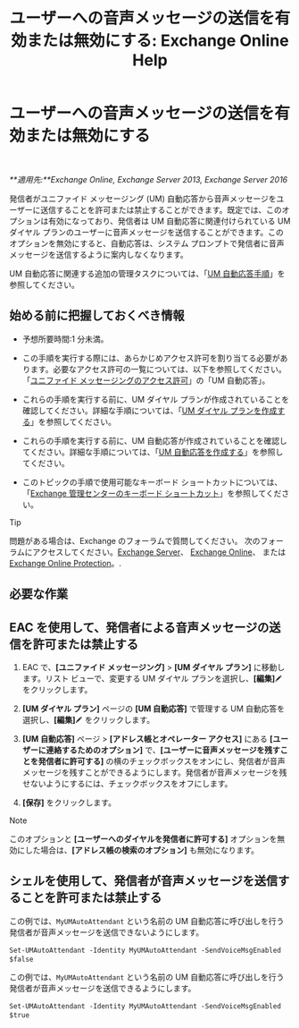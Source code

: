 ﻿---
title: 'ユーザーへの音声メッセージの送信を有効または無効にする: Exchange Online Help'
TOCTitle: ユーザーへの音声メッセージの送信を有効または無効にする
ms:assetid: faa300d8-2534-40db-8ef9-428be8bb7934
ms:mtpsurl: https://technet.microsoft.com/ja-jp/library/Dd351277(v=EXCHG.150)
ms:contentKeyID: 52057508
ms.date: 05/22/2018
mtps_version: v=EXCHG.150
ms.translationtype: HT
---

# ユーザーへの音声メッセージの送信を有効または無効にする

 

_**適用先:**Exchange Online, Exchange Server 2013, Exchange Server 2016_

発信者がユニファイド メッセージング (UM) 自動応答から音声メッセージをユーザーに送信することを許可または禁止することができます。既定では、このオプションは有効になっており、発信者は UM 自動応答に関連付けられている UM ダイヤル プランのユーザーに音声メッセージを送信することができます。このオプションを無効にすると、自動応答は、システム プロンプトで発信者に音声メッセージを送信するように案内しなくなります。

UM 自動応答に関連する追加の管理タスクについては、「[UM 自動応答手順](um-auto-attendant-procedures-exchange-2013-help.md)」を参照してください。

## 始める前に把握しておくべき情報

  - 予想所要時間:1 分未満。

  - この手順を実行する際には、あらかじめアクセス許可を割り当てる必要があります。必要なアクセス許可の一覧については、以下を参照してください。「[ユニファイド メッセージングのアクセス許可](unified-messaging-permissions-exchange-2013-help.md)」の「UM 自動応答」。

  - これらの手順を実行する前に、UM ダイヤル プランが作成されていることを確認してください。詳細な手順については、「[UM ダイヤル プランを作成する](create-a-um-dial-plan-exchange-2013-help.md)」を参照してください。

  - これらの手順を実行する前に、UM 自動応答が作成されていることを確認してください。詳細な手順については、「[UM 自動応答を作成する](create-a-um-auto-attendant-exchange-2013-help.md)」を参照してください。

  - このトピックの手順で使用可能なキーボード ショートカットについては、「[Exchange 管理センターのキーボード ショートカット](keyboard-shortcuts-in-the-exchange-admin-center-exchange-online-protection-help.md)」を参照してください。


> [!TIP]
> 問題がある場合は、Exchange のフォーラムで質問してください。 次のフォーラムにアクセスしてください。<A href="https://go.microsoft.com/fwlink/p/?linkid=60612">Exchange Server</A>、 <A href="https://go.microsoft.com/fwlink/p/?linkid=267542">Exchange Online</A>、 または <A href="https://go.microsoft.com/fwlink/p/?linkid=285351">Exchange Online Protection</A>。.



## 必要な作業

## EAC を使用して、発信者による音声メッセージの送信を許可または禁止する

1.  EAC で、**\[ユニファイド メッセージング\]** \> **\[UM ダイヤル プラン\]** に移動します。リスト ビューで、変更する UM ダイヤル プランを選択し、**\[編集\]**![編集アイコン](images/Bb124582.6f53ccb2-1f13-4c02-bea0-30690e6ea71d(EXCHG.150).gif "編集アイコン") をクリックします。

2.  **\[UM ダイヤル プラン\]** ページの **\[UM 自動応答\]** で管理する UM 自動応答を選択し、**\[編集\]**![編集アイコン](images/Bb124582.6f53ccb2-1f13-4c02-bea0-30690e6ea71d(EXCHG.150).gif "編集アイコン") をクリックします。

3.  **\[UM 自動応答\]** ページ \> **\[アドレス帳とオペレーター アクセス\]** にある **\[ユーザーに連絡するためのオプション\]** で、**\[ユーザーに音声メッセージを残すことを発信者に許可する\]** の横のチェックボックスをオンにし、発信者が音声メッセージを残すことができるようにします。発信者が音声メッセージを残せないようにするには、チェックボックスをオフにします。

4.  **\[保存\]** をクリックします。


> [!NOTE]
> このオプションと <STRONG>[ユーザーへのダイヤルを発信者に許可する]</STRONG> オプションを無効にした場合は、<STRONG>[アドレス帳の検索のオプション]</STRONG> も無効になります。



## シェルを使用して、発信者が音声メッセージを送信することを許可または禁止する

この例では、`MyUMAutoAttendant` という名前の UM 自動応答に呼び出しを行う発信者が音声メッセージを送信できないようにします。

    Set-UMAutoAttendant -Identity MyUMAutoAttendant -SendVoiceMsgEnabled $false

この例では、`MyUMAutoAttendant` という名前の UM 自動応答に呼び出しを行う発信者が音声メッセージを送信できるようにします。

    Set-UMAutoAttendant -Identity MyUMAutoAttendant -SendVoiceMsgEnabled $true

